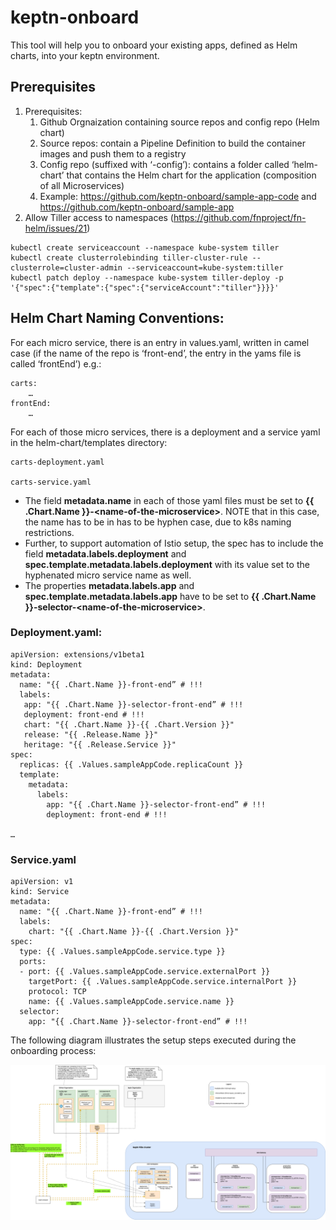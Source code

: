# keptn-onboard
This tool will help you to onboard your existing apps, defined as Helm charts, into your keptn environment.

## Prerequisites
1. Prerequisites:
    1. Github Orgnaization containing source repos and config repo (Helm chart)
    2. Source repos: contain a Pipeline Definition to build the container images and push them to a registry
    3. Config repo (suffixed with ‘-config’): contains a folder called ‘helm-chart’ that contains the Helm chart for the application (composition of all Microservices)
    4. Example: https://github.com/keptn-onboard/sample-app-code and https://github.com/keptn-onboard/sample-app 
2. Allow Tiller access to namespaces (https://github.com/fnproject/fn-helm/issues/21)

```
kubectl create serviceaccount --namespace kube-system tiller
kubectl create clusterrolebinding tiller-cluster-rule --clusterrole=cluster-admin --serviceaccount=kube-system:tiller
kubectl patch deploy --namespace kube-system tiller-deploy -p '{"spec":{"template":{"spec":{"serviceAccount":"tiller"}}}}'
```

## Helm Chart Naming Conventions:

For each micro service, there is an entry in values.yaml, written in camel case (if the name of the repo is ‘front-end’, the entry in the yams file is called ‘frontEnd’) e.g.:

```
carts:
	…
frontEnd:	
	…
```

For each of those micro services, there is a deployment and a service yaml in the helm-chart/templates directory:
```
carts-deployment.yaml

carts-service.yaml
```

- The field **metadata.name** in each of those yaml files must be set to **{{ .Chart.Name }}-\<name-of-the-microservice>**. NOTE that in this case, the name has to be in has to be hyphen case, due to k8s naming restrictions.
- Further, to support automation of Istio setup, the spec has to include the field **metadata.labels.deployment** and **spec.template.metadata.labels.deployment** with its value set to the hyphenated micro service name as well.
- The properties **metadata.labels.app** and **spec.template.metadata.labels.app** have to be set to **{{ .Chart.Name }}-selector-\<name-of-the-microservice>**.


### Deployment.yaml:
```
apiVersion: extensions/v1beta1
kind: Deployment
metadata:
  name: "{{ .Chart.Name }}-front-end” # !!!
  labels:
   app: "{{ .Chart.Name }}-selector-front-end” # !!!
   deployment: front-end # !!!
   chart: "{{ .Chart.Name }}-{{ .Chart.Version }}"
   release: "{{ .Release.Name }}"
   heritage: "{{ .Release.Service }}"
spec:
  replicas: {{ .Values.sampleAppCode.replicaCount }}
  template:
    metadata:
      labels:
        app: "{{ .Chart.Name }}-selector-front-end” # !!!
        deployment: front-end # !!!

…
``` 

### Service.yaml

```
apiVersion: v1
kind: Service
metadata:
  name: "{{ .Chart.Name }}-front-end” # !!!
  labels:
    chart: "{{ .Chart.Name }}-{{ .Chart.Version }}"
spec:
  type: {{ .Values.sampleAppCode.service.type }}
  ports:
  - port: {{ .Values.sampleAppCode.service.externalPort }}
    targetPort: {{ .Values.sampleAppCode.service.internalPort }}
    protocol: TCP
    name: {{ .Values.sampleAppCode.service.name }}
  selector:
    app: "{{ .Chart.Name }}-selector-front-end” # !!!
```
The following diagram illustrates the setup steps executed during the onboarding process:

![keptn-infra](./res/keptn-onboard-infra.png)